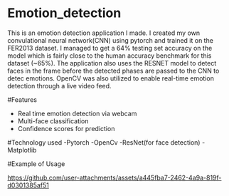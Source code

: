 ﻿# Emotion_detection
 This is an emotion detection application I made. I created my own convulational neural network(CNN) using pytorch and trained it on the FER2013 dataset. I managed to get a 64% testing set accuracy on the model which is fairly close to the human accuracy benchmark for this dataset (~65%). The application also uses the RESNET model to detect faces in the frame before the detected phases are passed to the CNN to detec emotions. OpenCV was also utilized to enable real-time emotion detection through a live video feed.

 #Features
 - Real time emotion detection via webcam
 - Multi-face classification
 - Confidence scores for prediction

#Technology used
-Pytorch
-OpenCv
-ResNet(for face detection)
-Matplotlib


#Example of Usage

https://github.com/user-attachments/assets/a445fba7-2462-4a9a-819f-d0301385af51


